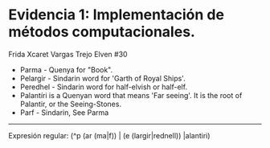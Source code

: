 # Evidencia 1: Implementación de métodos computacionales. 
Frida Xcaret Vargas Trejo
Elven #30
- Parma - Quenya for "Book".
- Pelargir - Sindarin word for 'Garth of Royal Ships'.
- Peredhel - Sindarin word for half-elvish or half-elf.
- Palantíri is a Quenyan word that means 'Far seeing'. It is the root of Palantir, or the Seeing-Stones.
- Parf - Sindarin, See Parma
---
  
Expresión regular: (^p (ar (ma|f)) | (e (largir|rednell)) |alantiri)
